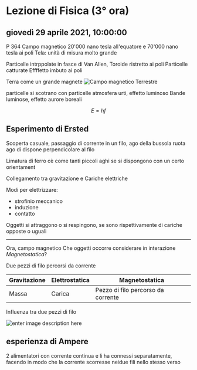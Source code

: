 # Lezione di Fisica (3° ora)

## giovedì 29 aprile 2021, 10:00:00
P 364
Campo magnetico 
20'000 nano tesla all'equatore
e 70'000 nano tesla ai poli
Tela: unità di misura molto grande

Particelle intrppolate in fasce di Van Allen, Toroide ristretto ai poli
Particelle catturate
Effffetto imbuto ai poli

Terra come un grande magnete
![Campo magnetico Terrestre](https://i.imgur.com/BDIYt7b.jpg)

particelle si scotrano con particelle atmosfera
urti, effetto luminoso
Bande luminose, effetto aurore boreali

$$
E=hf
$$
## Esperimento di Ersted
Scoperta casuale, passaggio di corrente in un filo, ago della bussola ruota
ago di dispone perpendicolare al filo

Limatura di ferro cè come tanti piccoli aghi se si dispongono con un certo orientament

Collegamento tra gravitazione e Cariche elettriche


Modi per elettrizzare:
* strofinio meccanico
* induzione
* contatto

Oggetti si attraggono o si respingono, se sono rispettivamente di cariche opposte  o uguali

---

Ora, campo magnetico
Che oggetti occorre considerare in interazione *Magnetostatica*?

Due pezzi di filo percorsi da corrente

|Gravitazione|Elettrostatica|Magnetostatica|
|---------------|-----------|--------------|
|Massa|Carica|Pezzo di filo percorso da corrente|


Influenza tra due pezzi di filo

![enter image description here](https://i.imgur.com/hHHbyiu.jpg)

## esperienza di Ampere
2 alimentatori con corrente continua e li ha connessi separatamente, facendo in modo che la corrente scorresse neidue fili nello stesso verso
<!--stackedit_data:
eyJoaXN0b3J5IjpbLTE4MTY3NDg4MTIsMjA0MDMzMjA4OSwtMT
E4OTI4MTQ0LDE4Nzc0MjM4MTEsLTE2OTcxOTYxNzcsMTQwMzc0
NTMwNV19
-->